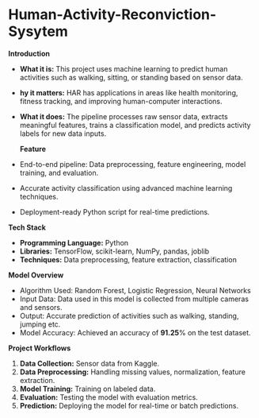 # Human-Activity-Reconviction-Sysytem

**Introduction**

* **What it is:** This project uses machine learning to predict human activities such as walking, sitting, or standing based on sensor data.
* **hy it matters:** HAR has applications in areas like health monitoring, fitness tracking, and improving human-computer interactions.
* **What it does:** The pipeline processes raw sensor data, extracts meaningful features, trains a classification model, and predicts activity labels for new data inputs.

  **Feature**
* End-to-end pipeline: Data preprocessing, feature engineering, model training, and evaluation.
* Accurate activity classification using advanced machine learning techniques.
* Deployment-ready Python script for real-time predictions.

**Tech Stack**
* **Programming Language:** Python
* **Libraries:** TensorFlow, scikit-learn, NumPy, pandas, joblib
* **Techniques:** Data preprocessing, feature extraction, classification

**Model Overview**
* Algorithm Used: Random Forest, Logistic Regression, Neural Networks
* Input Data: Data used in this model is collected from multiple cameras and sensors.
* Output: Accurate prediction of activities such as walking, standing, jumping etc.
* Model Accuracy: Achieved an accuracy of **91.25**% on the test dataset.

**Project Workflows**
1. **Data Collection:** Sensor data from Kaggle.
2. **Data Preprocessing:** Handling missing values, normalization, feature extraction.
3. **Model Training:** Training on labeled data.
4. **Evaluation:** Testing the model with evaluation metrics.
5. **Prediction:** Deploying the model for real-time or batch predictions.
